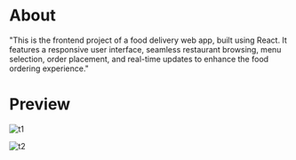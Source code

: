 # About
"This is the frontend project of a food delivery web app, built using React. It features a responsive user interface, seamless restaurant browsing, menu selection, order placement, and real-time updates to enhance the food ordering experience."

# Preview
![t1](https://github.com/user-attachments/assets/4de628dc-75e0-4bd2-9d23-e8b17feaae33)

![t2](https://github.com/user-attachments/assets/4c150f95-8b77-4d18-ac8d-851c3634d0a7)
